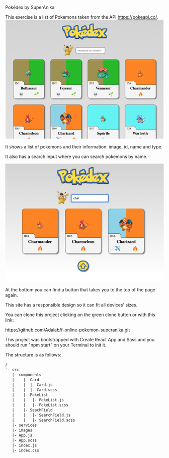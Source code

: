 Pokédex by SuperAnika 

This exercise is a list of Pokemons taken from the API https://pokeapi.co/.
![Screenshot](screenshot.png) 

It shows a list of pokemons and their information: image, id, name and type.

It also has a search input where you can search pokemons by name.  

![Screenshot](screenshot2.png)

At the bottom you can find a button that takes you to the top of the page again.

This site has a responsible design so it can fit all devices' sizes.

You can clone this project clicking on the green clone button or with this link:

https://github.com/Adalab/f-online-pokemon-superanika.git

This project was bootstrapped with Create React App and Sass and you should run "npm start" on your Terminal to init it.

The structure is as follows:
```
/
`- src
   |- components
   |    |- Card
   |    |  |- Card.js
   |    |  |- Card.scss
   |    |- PokeList
   |    |   |- PokeList.js
   |    |   |- PokeList.scss
   |    |- SeachField
   |    |   |- SearchField.js
   |    |   |- SearchField.scss
   |- services
   |- images
   |- App.js
   |- App.scss
   |- index.js
   |- index.css
 ```  
 
